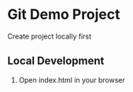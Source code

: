 # Git Demo Project

Create project locally first

## Local Development

1. Open index.html in your browser
